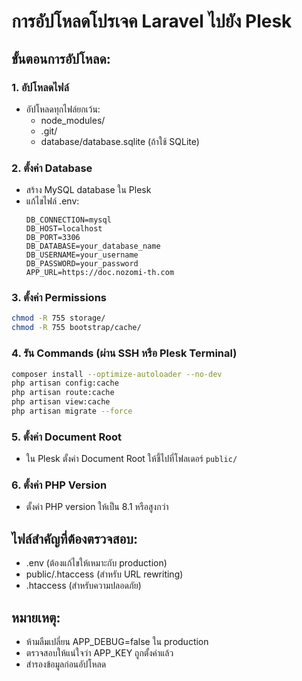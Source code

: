# การอัปโหลดโปรเจค Laravel ไปยัง Plesk

## ขั้นตอนการอัปโหลด:

### 1. อัปโหลดไฟล์
- อัปโหลดทุกไฟล์ยกเว้น:
  - node_modules/
  - .git/
  - database/database.sqlite (ถ้าใช้ SQLite)

### 2. ตั้งค่า Database
- สร้าง MySQL database ใน Plesk
- แก้ไขไฟล์ .env:
  ```
  DB_CONNECTION=mysql
  DB_HOST=localhost
  DB_PORT=3306
  DB_DATABASE=your_database_name
  DB_USERNAME=your_username
  DB_PASSWORD=your_password
  APP_URL=https://doc.nozomi-th.com
  ```

### 3. ตั้งค่า Permissions
```bash
chmod -R 755 storage/
chmod -R 755 bootstrap/cache/
```

### 4. รัน Commands (ผ่าน SSH หรือ Plesk Terminal)
```bash
composer install --optimize-autoloader --no-dev
php artisan config:cache
php artisan route:cache
php artisan view:cache
php artisan migrate --force
```

### 5. ตั้งค่า Document Root
- ใน Plesk ตั้งค่า Document Root ให้ชี้ไปที่โฟลเดอร์ `public/`

### 6. ตั้งค่า PHP Version
- ตั้งค่า PHP version ให้เป็น 8.1 หรือสูงกว่า

## ไฟล์สำคัญที่ต้องตรวจสอบ:
- .env (ต้องแก้ไขให้เหมาะกับ production)
- public/.htaccess (สำหรับ URL rewriting)
- .htaccess (สำหรับความปลอดภัย)

## หมายเหตุ:
- ห้ามลืมเปลี่ยน APP_DEBUG=false ใน production
- ตรวจสอบให้แน่ใจว่า APP_KEY ถูกตั้งค่าแล้ว
- สำรองข้อมูลก่อนอัปโหลด